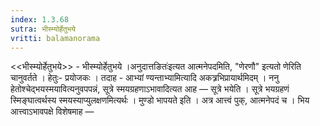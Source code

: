 ```yaml
---
index: 1.3.68
sutra: भीस्म्योर्हेतुभये
vritti: balamanorama
---
```


<<भीस्म्योर्हेतुभये>> - भीस्म्योर्हेतुभये ।अनुदात्तङितः॑इत्यत आत्मनेपदमिति, "णेरणौ" इत्यतो णेरिति चानुवर्तते । हेतुः- प्रयोजकः । तदाह - आभ्यां ण्यन्ताभ्यामित्यादि अकत्र्रभिप्रायार्थमिदम् । ननु हेतोश्चेद्भयस्मयावित्यनुवपपन्नं, सूत्रे स्मयग्रहणाऽभावादित्यत आह — सूत्रे भयेति । सूत्रे भयग्रहणं स्मिङ्घात्वर्थस्य स्मयस्याप्युलक्षणमित्यर्थः । मुण्डो भापयते इति । अत्र आत्त्वं पुक्, आत्मनेपदं च । भिय आत्त्वाऽभावपक्षे विशेषमाह —  